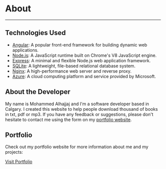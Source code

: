 About
=====

* * *

Technologies Used
-----------------

*   [Angular](https://angular.io/): A popular front-end framework for building dynamic web applications.
*   [Node.js](https://nodejs.org/en/): A JavaScript runtime built on Chrome's V8 JavaScript engine.
*   [Express](https://expressjs.com/): A minimal and flexible Node.js web application framework.
*   [SQLite](https://www.sqlite.org/): A lightweight, file-based relational database system.
*   [Nginx](https://www.nginx.com/): A high-performance web server and reverse proxy.
*   [Azure](https://azure.microsoft.com/): A cloud computing platform and service provided by Microsoft.

About the Developer
-------------------

My name is Mohammed Alhajjaj and I'm a software developer based in Calgary. I created this website to help people download thousand of books in txt, pdf or mp3. If you have any feedback or suggestions, please don't hesitate to contact me using the form on my [portfolio website](http://mohammed-alhajjaj.sptek.tech/).

Portfolio
---------

Check out my portfolio website for more information about me and my projects:

[Visit Portfolio](http://mohammed-alhajjaj.sptek.tech/)
